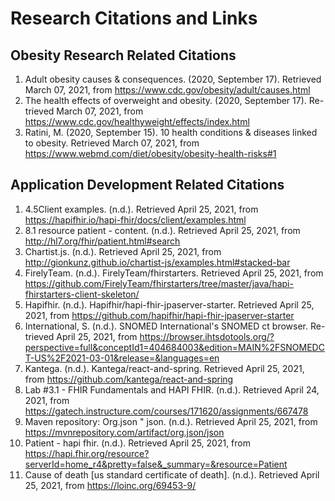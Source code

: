 # Research Citations and Links

## Obesity Research Related Citations
1. Adult obesity causes & consequences. (2020, September 17). Retrieved March 07, 2021, from https://www.cdc.gov/obesity/adult/causes.html
2. The health effects of overweight and obesity. (2020, September 17). Re-trieved March 07, 2021, from https://www.cdc.gov/healthyweight/effects/index.html
3. Ratini, M. (2020, September 15). 10 health conditions & diseases linked to obesity. Retrieved March 07, 2021, from https://www.webmd.com/diet/obesity/obesity-health-risks#1

## Application Development Related Citations
1.	4.5Client examples. (n.d.). Retrieved April 25, 2021, from https://hapifhir.io/hapi-fhir/docs/client/examples.html
2.	8.1 resource patient - content. (n.d.). Retrieved April 25, 2021, from http://hl7.org/fhir/patient.html#search
3.	Chartist.js. (n.d.). Retrieved April 25, 2021, from http://gionkunz.github.io/chartist-js/examples.html#stacked-bar
4.	FirelyTeam. (n.d.). FirelyTeam/fhirstarters. Retrieved April 25, 2021, from https://github.com/FirelyTeam/fhirstarters/tree/master/java/hapi-fhirstarters-client-skeleton/
5.	Hapifhir. (n.d.). Hapifhir/hapi-fhir-jpaserver-starter. Retrieved April 25, 2021, from https://github.com/hapifhir/hapi-fhir-jpaserver-starter
6.	International, S. (n.d.). SNOMED International's SNOMED ct browser. Re-trieved April 25, 2021, from https://browser.ihtsdotools.org/?perspective=full&conceptId1=404684003&edition=MAIN%2FSNOMEDCT-US%2F2021-03-01&release=&languages=en
7.	Kantega. (n.d.). Kantega/react-and-spring. Retrieved April 25, 2021, from https://github.com/kantega/react-and-spring
8.	Lab #3.1 - FHIR Fundamentals and HAPI FHIR. (n.d.). Retrieved April 24, 2021, from https://gatech.instructure.com/courses/171620/assignments/667478
9.	Maven repository: Org.json " json. (n.d.). Retrieved April 25, 2021, from https://mvnrepository.com/artifact/org.json/json
10.	Patient - hapi fhir. (n.d.). Retrieved April 25, 2021, from https://hapi.fhir.org/resource?serverId=home_r4&pretty=false&_summary=&resource=Patient
11. Cause of death [us standard certificate of death]. (n.d.). Retrieved April 25, 2021, from https://loinc.org/69453-9/
